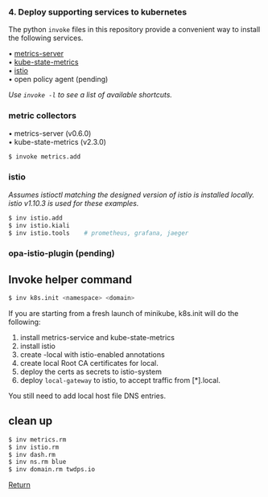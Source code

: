 ### 4. Deploy supporting services to kubernetes  

The python `invoke` files in this repository provide a convenient way to install the following services.  

• [metrics-server](https://github.com/kubernetes-incubator/metrics-server)  
• [kube-state-metrics](https://github.com/kubernetes/kube-state-metrics)  
• [istio](https://istio.io)  
• open policy agent (pending)

_Use `invoke -l` to see a list of available shortcuts._  

### metric collectors 

• metrics-server (v0.6.0)  
• kube-state-metrics (v2.3.0)  

```bash
$ invoke metrics.add   
```

### istio  

_Assumes istioctl matching the designed version of istio is installed locally. istio v1.10.3 is used for these examples._  

```bash
$ inv istio.add
$ inv istio.kiali
$ inv istio.tools    # prometheus, grafana, jaeger
```

### opa-istio-plugin (pending)  


## Invoke helper command

```bash
$ inv k8s.init <namespace> <domain>
```

If you are starting from a fresh launch of minikube, k8s.init will do the following:  

1. install metrics-service and kube-state-metrics
1. install istio
1. create <namespace>-local with istio-enabled annotations
1. create local Root CA certificates for local.<domain>
1. deploy the <domain> certs as secrets to istio-system
1. deploy `local-gateway` to istio, to accept traffic from [*].local.<domain>

You still need to add local host file DNS entries.  

## clean up

```bash
$ inv metrics.rm
$ inv istio.rm
$ inv dash.rm
$ inv ns.rm blue
$ inv domain.rm twdps.io
```

[Return](../README.md)
